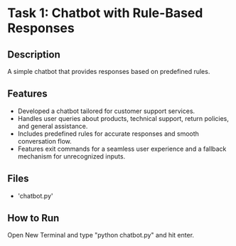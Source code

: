 # Task 1: Chatbot with Rule-Based Responses

## Description
A simple chatbot that provides responses based on predefined rules.

## Features
-  Developed a chatbot tailored for customer support services. <br>
-  Handles user queries about products, technical support, return policies, and general assistance.  <br>
-  Includes predefined rules for accurate responses and smooth conversation flow.  <br>
-  Features exit commands for a seamless user experience and a fallback mechanism for unrecognized inputs.  <br>

## Files
- 'chatbot.py'

## How to Run
Open New Terminal and type "python chatbot.py" and hit enter. 
